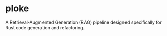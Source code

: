 # ploke
A Retrieval-Augmented Generation (RAG) pipeline designed specifically for Rust code generation and refactoring.
